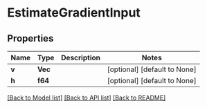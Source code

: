 # EstimateGradientInput

## Properties
Name | Type | Description | Notes
------------ | ------------- | ------------- | -------------
**v** | **Vec<f64>** |  | [optional] [default to None]
**h** | **f64** |  | [optional] [default to None]

[[Back to Model list]](../README.md#documentation-for-models) [[Back to API list]](../README.md#documentation-for-api-endpoints) [[Back to README]](../README.md)



